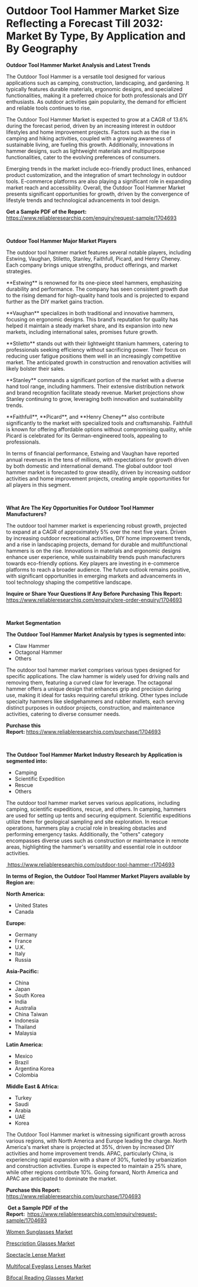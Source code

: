 <p><h1>Outdoor Tool Hammer Market Size Reflecting a Forecast Till 2032: Market By Type, By Application and By Geography</h1></p><p><strong>Outdoor Tool Hammer Market Analysis and Latest Trends</strong></p>
<p><p>The Outdoor Tool Hammer is a versatile tool designed for various applications such as camping, construction, landscaping, and gardening. It typically features durable materials, ergonomic designs, and specialized functionalities, making it a preferred choice for both professionals and DIY enthusiasts. As outdoor activities gain popularity, the demand for efficient and reliable tools continues to rise.</p><p>The Outdoor Tool Hammer Market is expected to grow at a CAGR of 13.6% during the forecast period, driven by an increasing interest in outdoor lifestyles and home improvement projects. Factors such as the rise in camping and hiking activities, coupled with a growing awareness of sustainable living, are fueling this growth. Additionally, innovations in hammer designs, such as lightweight materials and multipurpose functionalities, cater to the evolving preferences of consumers.</p><p>Emerging trends in the market include eco-friendly product lines, enhanced product customization, and the integration of smart technology in outdoor tools. E-commerce platforms are also playing a significant role in expanding market reach and accessibility. Overall, the Outdoor Tool Hammer Market presents significant opportunities for growth, driven by the convergence of lifestyle trends and technological advancements in tool design.</p></p>
<p><strong>Get a Sample PDF of the Report:&nbsp;</strong> <a href="https://www.reliableresearchiq.com/enquiry/request-sample/1704693?utm_campaign=1140&utm_medium=2&utm_source=Github&utm_content=ia&utm_term=27032025&utm_id=outdoor-tool-hammer">https://www.reliableresearchiq.com/enquiry/request-sample/1704693</a></p>
<p>&nbsp;</p>
<p><strong>Outdoor Tool Hammer Major Market Players</strong></p>
<p><p>The outdoor tool hammer market features several notable players, including Estwing, Vaughan, Stiletto, Stanley, Faithfull, Picard, and Henry Cheney. Each company brings unique strengths, product offerings, and market strategies.</p><p>**Estwing** is renowned for its one-piece steel hammers, emphasizing durability and performance. The company has seen consistent growth due to the rising demand for high-quality hand tools and is projected to expand further as the DIY market gains traction.</p><p>**Vaughan** specializes in both traditional and innovative hammers, focusing on ergonomic designs. This brand’s reputation for quality has helped it maintain a steady market share, and its expansion into new markets, including international sales, promises future growth.</p><p>**Stiletto** stands out with their lightweight titanium hammers, catering to professionals seeking efficiency without sacrificing power. Their focus on reducing user fatigue positions them well in an increasingly competitive market. The anticipated growth in construction and renovation activities will likely bolster their sales.</p><p>**Stanley** commands a significant portion of the market with a diverse hand tool range, including hammers. Their extensive distribution network and brand recognition facilitate steady revenue. Market projections show Stanley continuing to grow, leveraging both innovation and sustainability trends.</p><p>**Faithfull**, **Picard**, and **Henry Cheney** also contribute significantly to the market with specialized tools and craftsmanship. Faithfull is known for offering affordable options without compromising quality, while Picard is celebrated for its German-engineered tools, appealing to professionals.</p><p>In terms of financial performance, Estwing and Vaughan have reported annual revenues in the tens of millions, with expectations for growth driven by both domestic and international demand. The global outdoor tool hammer market is forecasted to grow steadily, driven by increasing outdoor activities and home improvement projects, creating ample opportunities for all players in this segment.</p></p>
<p>&nbsp;</p>
<p><strong>What Are The Key Opportunities For Outdoor Tool Hammer Manufacturers?</strong></p>
<p><p>The outdoor tool hammer market is experiencing robust growth, projected to expand at a CAGR of approximately 5% over the next five years. Driven by increasing outdoor recreational activities, DIY home improvement trends, and a rise in landscaping projects, demand for durable and multifunctional hammers is on the rise. Innovations in materials and ergonomic designs enhance user experience, while sustainability trends push manufacturers towards eco-friendly options. Key players are investing in e-commerce platforms to reach a broader audience. The future outlook remains positive, with significant opportunities in emerging markets and advancements in tool technology shaping the competitive landscape.</p></p>
<p><strong>Inquire or Share Your Questions If Any Before Purchasing This Report:</strong> <a href="https://www.reliableresearchiq.com/enquiry/pre-order-enquiry/1704693?utm_campaign=1140&utm_medium=2&utm_source=Github&utm_content=ia&utm_term=27032025&utm_id=outdoor-tool-hammer">https://www.reliableresearchiq.com/enquiry/pre-order-enquiry/1704693</a></p>
<p>&nbsp;</p>
<p><strong>Market Segmentation</strong></p>
<p><strong>The Outdoor Tool Hammer Market Analysis by types is segmented into:</strong></p>
<p><ul><li>Claw Hammer</li><li>Octagonal Hammer</li><li>Others</li></ul></p>
<p><p>The outdoor tool hammer market comprises various types designed for specific applications. The claw hammer is widely used for driving nails and removing them, featuring a curved claw for leverage. The octagonal hammer offers a unique design that enhances grip and precision during use, making it ideal for tasks requiring careful striking. Other types include specialty hammers like sledgehammers and rubber mallets, each serving distinct purposes in outdoor projects, construction, and maintenance activities, catering to diverse consumer needs.</p></p>
<p><strong>Purchase this Report:&nbsp;</strong><a href="https://www.reliableresearchiq.com/purchase/1704693?utm_campaign=1140&utm_medium=2&utm_source=Github&utm_content=ia&utm_term=27032025&utm_id=outdoor-tool-hammer">https://www.reliableresearchiq.com/purchase/1704693</a></p>
<p>&nbsp;</p>
<p><strong>The Outdoor Tool Hammer Market Industry Research by Application is segmented into:</strong></p>
<p><ul><li>Camping</li><li>Scientific Expedition</li><li>Rescue</li><li>Others</li></ul></p>
<p><p>The outdoor tool hammer market serves various applications, including camping, scientific expeditions, rescue, and others. In camping, hammers are used for setting up tents and securing equipment. Scientific expeditions utilize them for geological sampling and site exploration. In rescue operations, hammers play a crucial role in breaking obstacles and performing emergency tasks. Additionally, the "others" category encompasses diverse uses such as construction or maintenance in remote areas, highlighting the hammer's versatility and essential role in outdoor activities.</p></p>
<p><a href="https://www.reliableresearchiq.com/outdoor-tool-hammer-r1704693?utm_campaign=1140&utm_medium=2&utm_source=Github&utm_content=ia&utm_term=27032025&utm_id=outdoor-tool-hammer">&nbsp;https://www.reliableresearchiq.com/outdoor-tool-hammer-r1704693</a></p>
<p><strong>In terms of Region, the Outdoor Tool Hammer Market Players available by Region are:</strong></p>
<p>
    <p> <strong> North America: </strong>
        <ul>
            <li>United States</li>
            <li>Canada</li>
        </ul>
        </p> 
    <p> <strong> Europe: </strong>
        <ul>
            <li>Germany</li>
            <li>France</li>
            <li>U.K.</li>
            <li>Italy</li>
            <li>Russia</li>
        </ul>
        </p> 
    <p> <strong> Asia-Pacific: </strong>
        <ul>
            <li>China</li>
            <li>Japan</li>
            <li>South Korea</li>
            <li>India</li>
            <li>Australia</li>
            <li>China Taiwan</li>
            <li>Indonesia</li>
            <li>Thailand</li>
            <li>Malaysia</li>
        </ul>
        </p> 
    <p> <strong> Latin America: </strong>
        <ul>
            <li>Mexico</li>
            <li>Brazil</li>
            <li>Argentina Korea</li>
            <li>Colombia</li>
        </ul>
        </p> 
    <p> <strong> Middle East & Africa: </strong>
        <ul>
            <li>Turkey</li>
            <li>Saudi</li>
            <li>Arabia</li>
            <li>UAE</li>
            <li>Korea</li>
        </ul>
    </p>
    </p>
<p><p>The Outdoor Tool Hammer market is witnessing significant growth across various regions, with North America and Europe leading the charge. North America's market share is projected at 35%, driven by increased DIY activities and home improvement trends. APAC, particularly China, is experiencing rapid expansion with a share of 30%, fueled by urbanization and construction activities. Europe is expected to maintain a 25% share, while other regions contribute 10%. Going forward, North America and APAC are anticipated to dominate the market.</p></p>
<p><strong>Purchase this Report: </strong><a href="https://www.reliableresearchiq.com/purchase/1704693?utm_campaign=1140&utm_medium=2&utm_source=Github&utm_content=ia&utm_term=27032025&utm_id=outdoor-tool-hammer">https://www.reliableresearchiq.com/purchase/1704693</a></p>
<p>&nbsp;<strong>Get a Sample PDF of the Report:&nbsp;&nbsp;</strong><a href="https://www.reliableresearchiq.com/enquiry/request-sample/1704693?utm_campaign=1140&utm_medium=2&utm_source=Github&utm_content=ia&utm_term=27032025&utm_id=outdoor-tool-hammer">https://www.reliableresearchiq.com/enquiry/request-sample/1704693</a></p>
<p><strong></strong></p>
<p><p><a href="https://github.com/hervedeidadw/Market-Research-Report-List-1/blob/main/women-sunglasses-market.md?utm_campaign=1140&utm_medium=2&utm_source=Github&utm_content=ia&utm_term=27032025&utm_id=outdoor-tool-hammer">Women Sunglasses Market</a></p><p><a href="https://github.com/duzcupetriv/Market-Research-Report-List-1/blob/main/prescription-glasses-market.md?utm_campaign=1140&utm_medium=2&utm_source=Github&utm_content=ia&utm_term=27032025&utm_id=outdoor-tool-hammer">Prescription Glasses Market</a></p><p><a href="https://github.com/abexjeliti/Market-Research-Report-List-1/blob/main/spectacle-lense-market.md?utm_campaign=1140&utm_medium=2&utm_source=Github&utm_content=ia&utm_term=27032025&utm_id=outdoor-tool-hammer">Spectacle Lense Market</a></p><p><a href="https://github.com/rreynagjysma65/Market-Research-Report-List-1/blob/main/multifocal-eyeglass-lenses-market.md?utm_campaign=1140&utm_medium=2&utm_source=Github&utm_content=ia&utm_term=27032025&utm_id=outdoor-tool-hammer">Multifocal Eyeglass Lenses Market</a></p><p><a href="https://github.com/dibesnayee/Market-Research-Report-List-1/blob/main/bifocal-reading-glasses-market.md?utm_campaign=1140&utm_medium=2&utm_source=Github&utm_content=ia&utm_term=27032025&utm_id=outdoor-tool-hammer">Bifocal Reading Glasses Market</a></p></p>